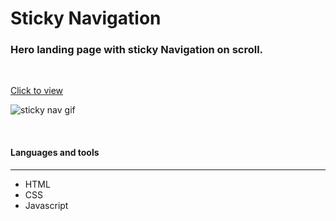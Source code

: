 # Sticky Navigation
### Hero landing page with sticky Navigation on scroll. 
<br/>

<a href="https://ahbenn86.github.io/Sticky-Nav-Bar/">Click to view<a/>

![sticky nav gif](https://i.imgur.com/IAt49S5.gif)


<br/>

#### Languages and tools 
---

* HTML
* CSS
* Javascript


